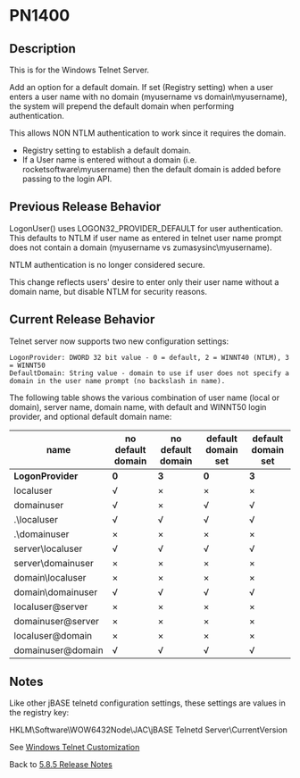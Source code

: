 # PN1400

<PageHeader />

## Description  

This is for the Windows Telnet Server.  

Add an option for a default domain. If set (Registry setting) when a user enters a user name with no domain (myusername vs domain\myusername), the system will prepend the default domain when performing authentication.

This allows NON NTLM authentication to work since it requires the domain.

- Registry setting to establish a default domain.  
- If a User name is entered without a domain (i.e. rocketsoftware\myusername) then the default domain is added before passing to the login API.

## Previous Release Behavior

LogonUser() uses LOGON32_PROVIDER_DEFAULT for user authentication. This defaults to NTLM if user name as entered in telnet user name prompt does not contain a domain (myusername vs zumasysinc\myusername).  

NTLM authentication is no longer considered secure.

This change reflects users' desire to enter only their user name without a domain name, but disable NTLM for security reasons.  

## Current Release Behavior

Telnet server now supports two new configuration settings:  

```text
LogonProvider: DWORD 32 bit value - 0 = default, 2 = WINNT40 (NTLM), 3 = WINNT50 
DefaultDomain: String value - domain to use if user does not specify a domain in the user name prompt (no backslash in name).
```

The following table shows the various combination of user name (local or domain), server name, domain name, with default and WINNT50 login provider, and optional default domain name:

 name | no default domain | no default domain | default domain set | default domain set |
|------------------|---------------|---------------|---------------|---------------|
| **LogonProvider** | **0** | **3** | **0** | **3** |
| localuser         | √     | ×     | ×     | ×     |
| domainuser        | √     | ×     | √     | √     |
| .\localuser       | √     | √     | √     | √     |
| .\domainuser      | ×     | ×     | ×     | ×     |
| server\localuser  | √     | √     | √     | √     |
| server\domainuser | ×     | ×     | ×     | ×     |
| domain\localuser  | ×     | ×     | ×     | ×     |
| domain\domainuser | √     | √     | √     | √     |
| localuser@server  | ×     | ×     | ×     | ×     |
| domainuser@server | ×     | ×     | ×     | ×     |
| localuser@domain  | ×     | ×     | ×     | ×     |
| domainuser@domain | √     | √     | √     | √     |

## Notes

Like other jBASE telnetd configuration settings, these settings are values in the registry key:

HKLM\Software\WOW6432Node\JAC\jBASE Telnetd Server\CurrentVersion

See [Windows Telnet Customization](./../../../../telnet/windows-telnet-customization/README.md)

Back to [5.8.5 Release Notes](./../README.md)

<PageFooter />
